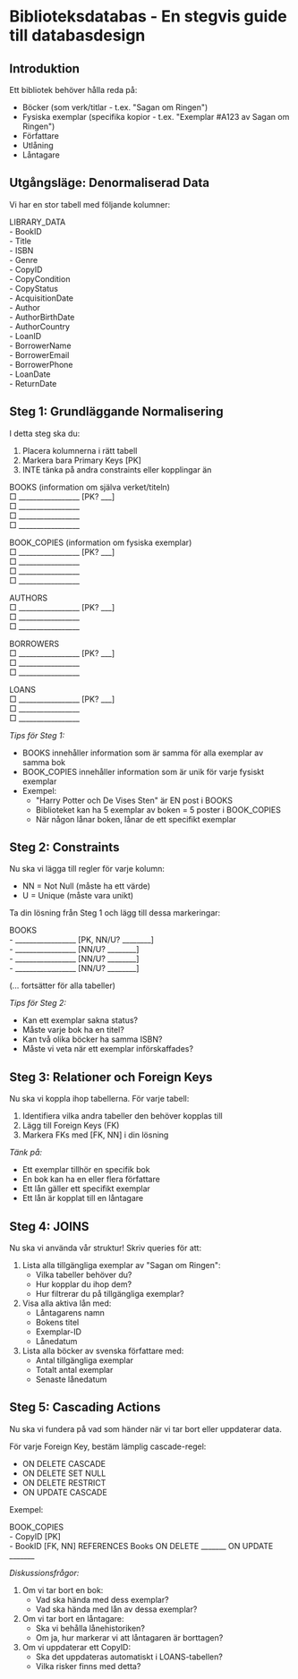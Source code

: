# **Biblioteksdatabas \- En stegvis guide till databasdesign**

## **Introduktion**

Ett bibliotek behöver hålla reda på:

* Böcker (som verk/titlar \- t.ex. "Sagan om Ringen")  
* Fysiska exemplar (specifika kopior \- t.ex. "Exemplar \#A123 av Sagan om Ringen")  
* Författare  
* Utlåning  
* Låntagare

## **Utgångsläge: Denormaliserad Data**

Vi har en stor tabell med följande kolumner:

LIBRARY\_DATA  
\- BookID  
\- Title  
\- ISBN  
\- Genre  
\- CopyID  
\- CopyCondition  
\- CopyStatus  
\- AcquisitionDate  
\- Author  
\- AuthorBirthDate  
\- AuthorCountry  
\- LoanID  
\- BorrowerName  
\- BorrowerEmail  
\- BorrowerPhone  
\- LoanDate  
\- ReturnDate

## **Steg 1: Grundläggande Normalisering**

I detta steg ska du:

1. Placera kolumnerna i rätt tabell  
2. Markera bara Primary Keys \[PK\]  
3. INTE tänka på andra constraints eller kopplingar än

BOOKS (information om själva verket/titeln)  
□ \_\_\_\_\_\_\_\_\_\_\_\_\_\_\_\_\_ \[PK? \_\_\_\]  
□ \_\_\_\_\_\_\_\_\_\_\_\_\_\_\_\_\_   
□ \_\_\_\_\_\_\_\_\_\_\_\_\_\_\_\_\_   
□ \_\_\_\_\_\_\_\_\_\_\_\_\_\_\_\_\_

BOOK\_COPIES (information om fysiska exemplar)  
□ \_\_\_\_\_\_\_\_\_\_\_\_\_\_\_\_\_ \[PK? \_\_\_\]  
□ \_\_\_\_\_\_\_\_\_\_\_\_\_\_\_\_\_   
□ \_\_\_\_\_\_\_\_\_\_\_\_\_\_\_\_\_   
□ \_\_\_\_\_\_\_\_\_\_\_\_\_\_\_\_\_

AUTHORS  
□ \_\_\_\_\_\_\_\_\_\_\_\_\_\_\_\_\_ \[PK? \_\_\_\]  
□ \_\_\_\_\_\_\_\_\_\_\_\_\_\_\_\_\_   
□ \_\_\_\_\_\_\_\_\_\_\_\_\_\_\_\_\_ 

BORROWERS  
□ \_\_\_\_\_\_\_\_\_\_\_\_\_\_\_\_\_ \[PK? \_\_\_\]  
□ \_\_\_\_\_\_\_\_\_\_\_\_\_\_\_\_\_   
□ \_\_\_\_\_\_\_\_\_\_\_\_\_\_\_\_\_ 

LOANS  
□ \_\_\_\_\_\_\_\_\_\_\_\_\_\_\_\_\_ \[PK? \_\_\_\]  
□ \_\_\_\_\_\_\_\_\_\_\_\_\_\_\_\_\_   
□ \_\_\_\_\_\_\_\_\_\_\_\_\_\_\_\_\_

*Tips för Steg 1:*

* BOOKS innehåller information som är samma för alla exemplar av samma bok  
* BOOK\_COPIES innehåller information som är unik för varje fysiskt exemplar  
* Exempel:  
  * "Harry Potter och De Vises Sten" är EN post i BOOKS  
  * Biblioteket kan ha 5 exemplar av boken \= 5 poster i BOOK\_COPIES  
  * När någon lånar boken, lånar de ett specifikt exemplar

## **Steg 2: Constraints**

Nu ska vi lägga till regler för varje kolumn:

* NN \= Not Null (måste ha ett värde)  
* U \= Unique (måste vara unikt)

Ta din lösning från Steg 1 och lägg till dessa markeringar:

BOOKS  
\- \_\_\_\_\_\_\_\_\_\_\_\_\_\_\_\_\_ \[PK, NN/U? \_\_\_\_\_\_\_\_\]  
\- \_\_\_\_\_\_\_\_\_\_\_\_\_\_\_\_\_ \[NN/U? \_\_\_\_\_\_\_\_\]  
\- \_\_\_\_\_\_\_\_\_\_\_\_\_\_\_\_\_ \[NN/U? \_\_\_\_\_\_\_\_\]  
\- \_\_\_\_\_\_\_\_\_\_\_\_\_\_\_\_\_ \[NN/U? \_\_\_\_\_\_\_\_\]

(... fortsätter för alla tabeller)

*Tips för Steg 2:*

* Kan ett exemplar sakna status?  
* Måste varje bok ha en titel?  
* Kan två olika böcker ha samma ISBN?  
* Måste vi veta när ett exemplar införskaffades?

## **Steg 3: Relationer och Foreign Keys**

Nu ska vi koppla ihop tabellerna. För varje tabell:

1. Identifiera vilka andra tabeller den behöver kopplas till  
2. Lägg till Foreign Keys (FK)  
3. Markera FKs med \[FK, NN\] i din lösning

*Tänk på:*

* Ett exemplar tillhör en specifik bok  
* En bok kan ha en eller flera författare  
* Ett lån gäller ett specifikt exemplar  
* Ett lån är kopplat till en låntagare

## **Steg 4: JOINS**

Nu ska vi använda vår struktur\! Skriv queries för att:

1. Lista alla tillgängliga exemplar av "Sagan om Ringen":  
   * Vilka tabeller behöver du?  
   * Hur kopplar du ihop dem?  
   * Hur filtrerar du på tillgängliga exemplar?  
2. Visa alla aktiva lån med:  
   * Låntagarens namn  
   * Bokens titel  
   * Exemplar-ID  
   * Lånedatum  
3. Lista alla böcker av svenska författare med:  
   * Antal tillgängliga exemplar  
   * Totalt antal exemplar  
   * Senaste lånedatum

## **Steg 5: Cascading Actions**

Nu ska vi fundera på vad som händer när vi tar bort eller uppdaterar data.

För varje Foreign Key, bestäm lämplig cascade-regel:

* ON DELETE CASCADE  
* ON DELETE SET NULL  
* ON DELETE RESTRICT  
* ON UPDATE CASCADE

Exempel:

BOOK\_COPIES  
\- CopyID \[PK\]  
\- BookID \[FK, NN\] REFERENCES Books ON DELETE \_\_\_\_\_\_\_ ON UPDATE \_\_\_\_\_\_\_

*Diskussionsfrågor:*

1. Om vi tar bort en bok:  
   * Vad ska hända med dess exemplar?  
   * Vad ska hända med lån av dessa exemplar?  
2. Om vi tar bort en låntagare:  
   * Ska vi behålla lånehistoriken?  
   * Om ja, hur markerar vi att låntagaren är borttagen?  
3. Om vi uppdaterar ett CopyID:  
   * Ska det uppdateras automatiskt i LOANS-tabellen?  
   * Vilka risker finns med detta?

